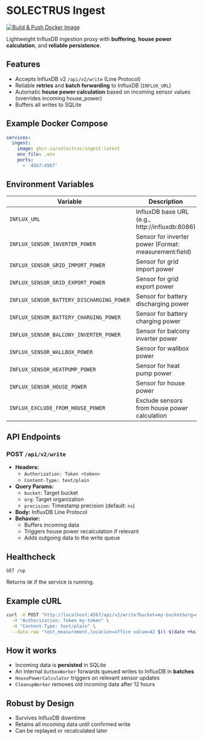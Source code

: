 # SOLECTRUS Ingest

[![Build & Push Docker Image](https://github.com/solectrus/ingest/actions/workflows/ci.yml/badge.svg)](https://github.com/solectrus/ingest/actions/workflows/ci.yml)

Lightweight InfluxDB ingestion proxy with **buffering**, **house power calculation**, and **reliable persistence**.

## Features

- Accepts InfluxDB v2 `/api/v2/write` (Line Protocol)
- Reliable **retries** and **batch forwarding** to InfluxDB (`INFLUX_URL`)
- Automatic **house power calculation** based on incoming sensor values (overrides incoming house_power)
- Buffers all writes to SQLite

## Example Docker Compose

```yaml
services:
  ingest:
    image: ghcr.io/solectrus/ingest:latest
    env_file: .env
    ports:
      - '4567:4567'
```

## Environment Variables

| Variable                                  | Description                                           |
| ----------------------------------------- | ----------------------------------------------------- |
| `INFLUX_URL`                              | InfluxDB base URL (e.g., http://influxdb:8086)        |
| `INFLUX_SENSOR_INVERTER_POWER`            | Sensor for inverter power (Format: measurement:field) |
| `INFLUX_SENSOR_GRID_IMPORT_POWER`         | Sensor for grid import power                          |
| `INFLUX_SENSOR_GRID_EXPORT_POWER`         | Sensor for grid export power                          |
| `INFLUX_SENSOR_BATTERY_DISCHARGING_POWER` | Sensor for battery discharging power                  |
| `INFLUX_SENSOR_BATTERY_CHARGING_POWER`    | Sensor for battery charging power                     |
| `INFLUX_SENSOR_BALCONY_INVERTER_POWER`    | Sensor for balcony inverter power                     |
| `INFLUX_SENSOR_WALLBOX_POWER`             | Sensor for wallbox power                              |
| `INFLUX_SENSOR_HEATPUMP_POWER`            | Sensor for heat pump power                            |
| `INFLUX_SENSOR_HOUSE_POWER`               | Sensor for house power                                |
| `INFLUX_EXCLUDE_FROM_HOUSE_POWER`         | Exclude sensors from house power calculation          |

## API Endpoints

### POST `/api/v2/write`

- **Headers:**
  - `Authorization: Token <token>`
  - `Content-Type: text/plain`
- **Query Params:**
  - `bucket`: Target bucket
  - `org`: Target organization
  - `precision`: Timestamp precision (default: `ns`)
- **Body:** InfluxDB Line Protocol
- **Behavior:**
  - Buffers incoming data
  - Triggers house power recalculation if relevant
  - Adds outgoing data to the write queue

## Healthcheck

```http
GET /up
```

Returns `OK` if the service is running.

## Example cURL

```bash
curl -X POST "http://localhost:4567/api/v2/write?bucket=my-bucket&org=my-org&precision=ns" \
  -H "Authorization: Token my-token" \
  -H "Content-Type: text/plain" \
  --data-raw "test_measurement,location=office value=42 $(( $(date +%s) * 1000000000 ))"
```

## How it works

- Incoming data is **persisted** in SQLite
- An internal `OutboxWorker` forwards queued writes to InfluxDB in **batches**
- `HousePowerCalculator` triggers on relevant sensor updates
- `CleanupWorker` removes old incoming data after 12 hours

## Robust by Design

- Survives InfluxDB downtime
- Retains all incoming data until confirmed write
- Can be replayed or recalculated later
